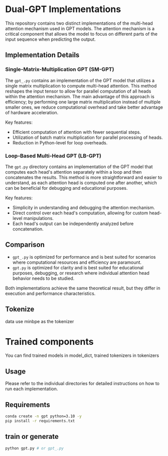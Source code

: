 # Dual-GPT Implementations

This repository contains two distinct implementations of the multi-head attention mechanism used in GPT models. The attention mechanism is a critical component that allows the model to focus on different parts of the input sequence when predicting the output.

## Implementation Details

### Single-Matrix-Multiplication GPT (SM-GPT)

The `gpt_.py` contains an implementation of the GPT model that utilizes a single matrix multiplication to compute multi-head attention. This method reshapes the input tensor to allow for parallel computation of all heads within the attention mechanism. The main advantage of this approach is efficiency; by performing one large matrix multiplication instead of multiple smaller ones, we reduce computational overhead and take better advantage of hardware acceleration.

Key features:
- Efficient computation of attention with fewer sequential steps.
- Utilization of batch matrix multiplication for parallel processing of heads.
- Reduction in Python-level for loop overheads.

### Loop-Based Multi-Head GPT (LB-GPT)

The `gpt.py` directory contains an implementation of the GPT model that computes each head's attention separately within a loop and then concatenates the results. This method is more straightforward and easier to understand, as each attention head is computed one after another, which can be beneficial for debugging and educational purposes.

Key features:
- Simplicity in understanding and debugging the attention mechanism.
- Direct control over each head's computation, allowing for custom head-level manipulations.
- Each head's output can be independently analyzed before concatenation.

## Comparison

- `gpt_.py` is optimized for performance and is best suited for scenarios where computational resources and efficiency are paramount.
- `gpt.py` is optimized for clarity and is best suited for educational purposes, debugging, or research where individual attention head behavior needs to be studied.

Both implementations achieve the same theoretical result, but they differ in execution and performance characteristics.

## Tokenize
data use minbpe as the tokenizer

# Trained components
You can find trained models in model_dict, trained tokenizers in tokenizers

## Usage

Please refer to the individual directories for detailed instructions on how to run each implementation.


## Requirements

```bash
conda create -n gpt python=3.10 -y
pip install -r requirements.txt
```
## train or generate
```bash
python gpt.py # or gpt_.py
```
